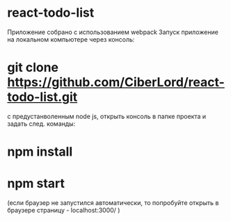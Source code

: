 # react-todo-list
Приложение собрано c использованием webpack
Запуск приложение на локальном компьютере через консоль:

# git clone https://github.com/CiberLord/react-todo-list.git

с предустанволенным node js, открыть консоль в папке проекта и задать след. команды:

# npm install 
# npm start

(если браузер не запустился автоматически, то попробуйте открыть в браузере страницу  - localhost:3000/ )